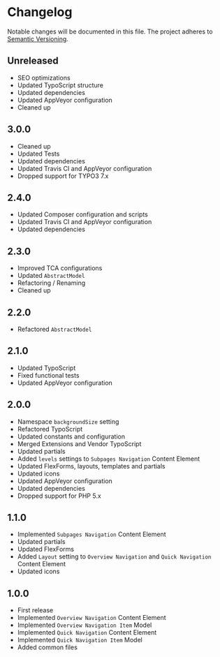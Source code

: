 Changelog
=========

Notable changes will be documented in this file. The project adheres to [Semantic Versioning].

Unreleased
----------

* SEO optimizations
* Updated TypoScript structure
* Updated dependencies
* Updated AppVeyor configuration
* Cleaned up

3.0.0
-----

* Cleaned up
* Updated Tests
* Updated dependencies
* Updated Travis CI and AppVeyor configuration
* Dropped support for TYPO3 7.x

2.4.0
-----

* Updated Composer configuration and scripts
* Updated Travis CI and AppVeyor configuration
* Updated dependencies

2.3.0
-----

* Improved TCA configurations
* Updated `AbstractModel`
* Refactoring / Renaming
* Cleaned up

2.2.0
-----

* Refactored `AbstractModel`

2.1.0
-----

* Updated TypoScript
* Fixed functional tests
* Updated AppVeyor configuration

2.0.0
-----

* Namespace `backgroundSize` setting
* Refactored TypoScript
* Updated constants and configuration
* Merged Extensions and Vendor TypoScript
* Updated partials
* Added `levels` settings to `Subpages Navigation` Content Element
* Updated FlexForms, layouts, templates and partials
* Updated icons
* Updated AppVeyor configuration
* Updated dependencies
* Dropped support for PHP 5.x

1.1.0
-----

* Implemented `Subpages Navigation` Content Element
* Updated partials
* Updated FlexForms
* Added `Layout` setting to `Overview Navigation` and `Quick Navigation` Content Element
* Updated icons

1.0.0
-----

* First release
* Implemented `Overview Navigation` Content Element
* Implemented `Overview Navigation Item` Model
* Implemented `Quick Navigation` Content Element
* Implemented `Quick Navigation Item` Model
* Added common files

[Semantic Versioning]: http://semver.org "Semantic Versioning"